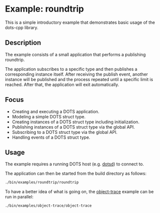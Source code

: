 # Example: roundtrip

This is a simple introductory example that demonstrates basic usage of the dots-cpp library.

## Description

The example consists of a small application that performs a publishing roundtrip.

The application subscribes to a specific type and then publishes a corresponding instance itself. After receiving the publish event, another instance will be published and the process repeated until a specific limit is reached. After that, the application will exit automatically.

## Focus

* Creating and executing a DOTS application.
* Modeling a simple DOTS struct type.
* Creating instances of a DOTS struct type including initialization.
* Publishing instances of a DOTS struct type via the global API.
* Subscribing to a DOTS struct type via the global API.
* Handling events of a DOTS struct type.

## Usage

The example requires a running DOTS host (e.g. [dotsd](../../dotsd/README.md)) to connect to.

The application can then be started from the build directory as follows:

```sh
./bin/examples/roundtrip/roundtrip
```

To have a better idea of what is going on, the [object-trace](../object-trace/README.md) example can be run in parallel:

```sh
./bin/examples/object-trace/object-trace
```
